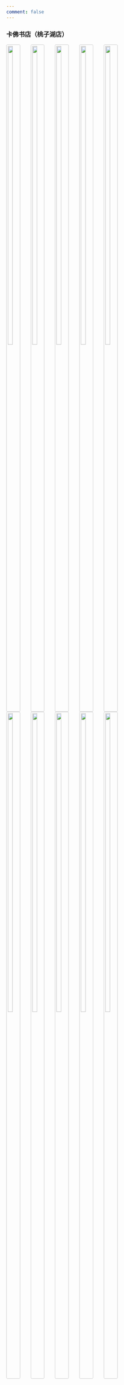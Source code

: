 ```yaml
---
comment: false
---
```

<style type="text/css">
.container {
  margin: 0 auto;
  width: 80%;
}

@media screen and (min-width: 600px) {
.gk-container2 {
  <!-- padding-left: 1em; -->
  <!-- padding-right: 1em; -->
  text-align: center;
  float: left;
}
.gk-img {
  margin: 0 .2em 0 0;
  border: 1px solid #ccc;
  border-radius: .2em;
  padding: .2em;
  display: inline;
  width: 45%;
}}

@media screen and (max-width: 600px) {
.gk-container2 {
  text-align: center;
}
.gk-img {
  margin: 0 0 .5em 0em;
  border: 1px solid #ccc;
  border-radius: .2em;
  padding: .2em;
  <!-- display: inline; -->
  width: 95%;
}}
</style>

### 卡佛书店（桃子湖店）

<div class="gk-container2">
<img class="gk-img" src="/image/kafo/IMG_3020.jpg">
<img class="gk-img" src="/image/kafo/IMG_3021.jpg">
</div>

<div class="gk-container2">
<img class="gk-img" src="/image/kafo/IMG_3022.jpg">
<img class="gk-img" src="/image/kafo/IMG_3024.jpg">
</div>

<div class="gk-container2">
<img class="gk-img" src="/image/kafo/IMG_3026.jpg">
<img class="gk-img" src="/image/kafo/IMG_3027.jpg">
</div>

<div class="gk-container2">
<img class="gk-img" src="/image/kafo/IMG_3028.jpg">
<img class="gk-img" src="/image/kafo/IMG_3029.jpg">
</div>

<div class="gk-container2">
<img class="gk-img" src="/image/kafo/IMG_3030.jpg">
<img class="gk-img" src="/image/kafo/IMG_3031.jpg">
</div>

<br><br>
